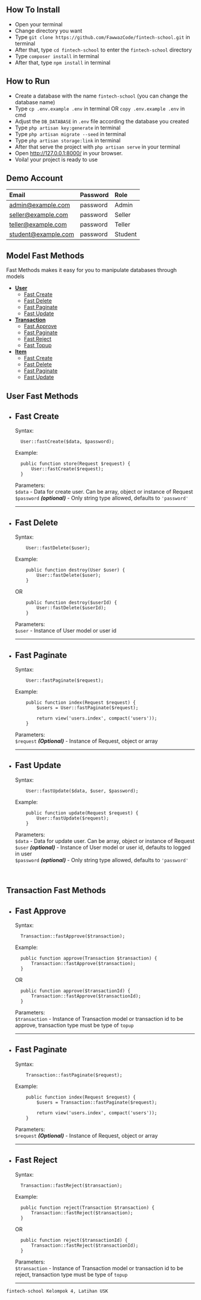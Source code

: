## How To Install
- Open your terminal
- Change directory you want
- Type `git clone https://github.com/FawwazCode/fintech-school.git` in terminal
- After that, type `cd fintech-school` to enter the `fintech-school` directory
- Type `composer install` in terminal
- After that, type `npm install` in terminal 

## How to Run
- Create a database with the name `fintech-school` (you can change the database name)
- Type `cp .env.example .env` in terminal OR `copy .env.example .env` in cmd
- Adjust the `DB_DATABASE` in `.env` file according the database you created 
- Type `php artisan key:generate` in terminal
- Type `php artisan migrate --seed` in terminal
- Type `php artisan storage:link` in terminal
- After that serve the project with `php artisan serve` in your terminal
- Open http://127.0.0.1:8000/ in your browser.
- Voila! your project is ready to use

## Demo Account
| Email | Password | Role |
| :---  |   :---   | :--- |
| admin@example.com | password | Admin
| seller@example.com | password | Seller
| teller@example.com | password | Teller
| student@example.com | password | Student

## Model Fast Methods
Fast Methods makes it easy for you to manipulate databases through models
- **[User](#user-fast-methods)**
  -  [Fast Create](#user-fast-method-create)
  -  [Fast Delete](#user-fast-method-delete)
  -  [Fast Paginate](#user-fast-method-paginate)
  -  [Fast Update](#user-fast-method-update)
- **[Transaction](#transaction-fast-methods)**
  -  [Fast Approve](#transaction-fast-method-approve)
  -  [Fast Paginate](#transaction-fast-method-paginate)
  -  [Fast Reject](#transaction-fast-method-reject)
  -  [Fast Topup](#transaction-fast-method-topup)
- **[Item](#item-fast-methods)**
  -  [Fast Create](#item-fast-method-create)
  -  [Fast Delete](#item-fast-method-delete)
  -  [Fast Paginate](#item-fast-method-paginate)
  -  [Fast Update](#item-fast-method-update)

## User Fast Methods

<div id="user-fast-method-create"></div>

- ## Fast Create
  Syntax:
  ```
    User::fastCreate($data, $password);
  ```

  Example:
  ```
    public function store(Request $request) {
        User::fastCreate($request);
    }
  ```

    Parameters:\
    `$data` - Data for create user. Can be array, object or instance of Request \
    `$password` **_(optional)_** - Only string type allowed, defaults to `'password'`
    
    ***

<div id="user-fast-method-delete"></div>

- ## Fast Delete
    Syntax:
    ```
        User::fastDelete($user);
    ```
    
    Example:
    ```
        public function destroy(User $user) {
            User::fastDelete($user);
        }
    ```
    OR
    ```
        public function destroy($userId) {
            User::fastDelete($userId);
        }
    ```

    Parameters:\
    `$user` - Instance of User model or user id
    
    ***

<div id="user-fast-method-paginate"></div>

- ## Fast Paginate
    Syntax:
    ```
        User::fastPaginate($request);
    ```
    
    Example:
    ```
        public function index(Request $request) {
            $users = User::fastPaginate($request);

            return view('users.index', compact('users'));
        }
    ```

    Parameters:\
    `$request` **_(Optional)_** - Instance of Request, object or array
    
    ***

<div id="user-fast-method-update"></div>

- ## Fast Update
    Syntax:
    ```
        User::fastUpdate($data, $user, $password);
    ```
    
    Example:
    ```
        public function update(Request $request) {
            User::fastUpdate($request);
        }
    ```

    Parameters:\
    `$data` - Data for update user. Can be array, object or instance of Request \
    `$user` **_(optional)_** - Instance of User model or user id, defaults to logged in user \
    `$password` **_(optional)_** - Only string type allowed, defaults to `'password'`

    &nbsp;

## Transaction Fast Methods

<div id="transaction-fast-method-approve"></div>

  - ## Fast Approve
    Syntax:
    ```
      Transaction::fastApprove($transaction);
    ```
    
    Example:
    ```
      public function approve(Transaction $transaction) {
          Transaction::fastApprove($transaction);
      }
    ```
    OR
    ```
      public function approve($transactionId) {
          Transaction::fastApprove($transactionId);
      }
    ```

    Parameters:\
    `$transaction` - Instance of Transaction model or transaction id to be approve, transaction type must be type of `topup`

    ***
  
  - ## Fast Paginate
    Syntax:
    ```
        Transaction::fastPaginate($request);
    ```
    
    Example:
    ```
        public function index(Request $request) {
            $users = Transaction::fastPaginate($request);

            return view('users.index', compact('users'));
        }
    ```

    Parameters:\
    `$request` **_(Optional)_** - Instance of Request, object or array
    
    ***

  - ## Fast Reject
    Syntax:
    ```
      Transaction::fastReject($transaction);
    ```
    
    Example:
    ```
      public function reject(Transaction $transaction) {
          Transaction::fastReject($transaction);
      }
    ```
    OR
    ```
      public function reject($transactionId) {
          Transaction::fastReject($transactionId);
      }
    ```

    Parameters:\
    `$transaction` - Instance of Transaction model or transaction id to be reject, transaction type must be type of `topup`

    ***


`fintech-school Kelompok 4, Latihan USK` 
